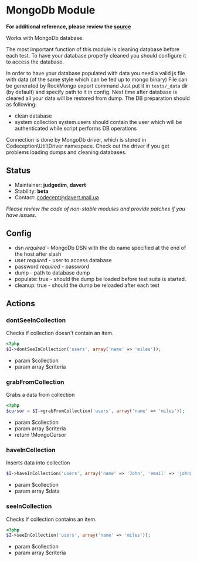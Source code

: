 # MongoDb Module
**For additional reference, please review the [source](https://github.com/Codeception/Codeception/tree/master/src/Codeception/Module/MongoDb.php)**


Works with MongoDb database.

The most important function of this module is cleaning database before each test.
To have your database properly cleaned you should configure it to access the database.

In order to have your database populated with data you need a valid js file with data (of the same style which can be fed up to mongo binary)
File can be generated by RockMongo export command
Just put it in ``` tests/_data ``` dir (by default) and specify path to it in config.
Next time after database is cleared all your data will be restored from dump.
The DB preparation should as following:
- clean database
- system collection system.users should contain the user which will be authenticated while script performs DB operations

Connection is done by MongoDb driver, which is stored in Codeception\Util\Driver namespace.
Check out the driver if you get problems loading dumps and cleaning databases.

## Status

* Maintainer: **judgedim**, **davert**
* Stability: **beta**
* Contact: codecept@davert.mail.ua

*Please review the code of non-stable modules and provide patches if you have issues.*

## Config

* dsn *required* - MongoDb DSN with the db name specified at the end of the host after slash
* user *required* - user to access database
* password *required* - password
* dump - path to database dump
* populate: true - should the dump be loaded before test suite is started.
* cleanup: true - should the dump be reloaded after each test


## Actions


### dontSeeInCollection


Checks if collection doesn't contain an item.

``` php
<?php
$I->dontSeeInCollection('users', array('name' => 'miles'));
```

 * param $collection
 * param array $criteria


### grabFromCollection


Grabs a data from collection

``` php
<?php
$cursor = $I->grabFromCollection('users', array('name' => 'miles'));
```

 * param $collection
 * param array $criteria
 * return \MongoCursor


### haveInCollection


Inserts data into collection

``` php
$I->haveInCollection('users', array('name' => 'John', 'email' => 'john@coltrane.com'));
```

 * param $collection
 * param array $data


### seeInCollection


Checks if collection contains an item.

``` php
<?php
$I->seeInCollection('users', array('name' => 'miles'));
```

 * param $collection
 * param array $criteria
